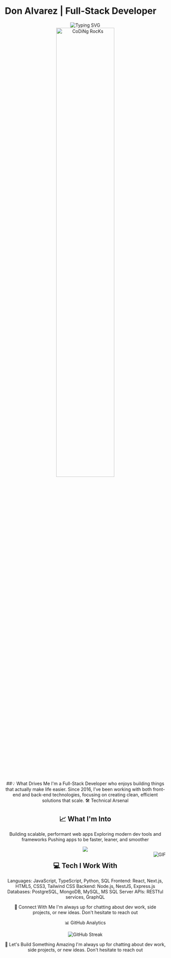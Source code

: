# Don Alvarez | Full-Stack Developer
<div align="center">
  <img src="https://readme-typing-svg.herokuapp.com?font=Fira+Code&pause=1000&color=2196F3&center=true&vCenter=true&width=435&lines=Building+scalable+web+applications;Full-Stack+Developer+since+2016;Creating+smart+solutions;Making+complex+problems+simple" alt="Typing SVG" />
</div>
<div align="center">

<div align="center">
  <img src="https://github.com/SP-XD/SP-XD/blob/main/images/dev-working_rounded.gif?raw=true" href="https://github.com/SP-XD" alt="CoDiNg RocKs" width="60%"/><br>
</div>

##💡 What Drives Me
I'm a Full-Stack Developer who enjoys building things that actually make life easier. Since 2016, I’ve been working with both front-end and back-end technologies, focusing on creating clean, efficient solutions that scale.
🛠️ Technical Arsenal

## 📈 What I'm Into
Building scalable, performant web apps
Exploring modern dev tools and frameworks
Pushing apps to be faster, leaner, and smoother


<div align="center">
  <img src="https://skillicons.dev/icons?i=js,ts,react,nodejs,python,postgres,mongodb,docker,git,vscode&perline=5" />
</div>

<div align="right">
  <img align="right" alt="GIF" src="https://github.com/abhisheknaiidu/abhisheknaiidu/blob/master/code.gif?raw=true"/>
</div>


## 💻 Tech I Work With
Languages: JavaScript, TypeScript, Python, SQL
Frontend: React, Next.js, HTML5, CSS3, Tailwind CSS
Backend: Node.js, NestJS, Express.js
Databases: PostgreSQL, MongoDB, MySQL, MS SQL Server
APIs: RESTful services, GraphQL


🌟 Connect With Me
I'm always up for chatting about dev work, side projects, or new ideas. Don't hesitate to reach out

📊 GitHub Analytics
<div align="center">
  <img src="https://github-readme-streak-stats.herokuapp.com/?user=DnAlvrz&theme=tokyonight" alt="GitHub Streak" />
</div>

🤝 Let's Build Something Amazing
I'm always up for chatting about dev work, side projects, or new ideas. Don't hesitate to reach out
</div>
